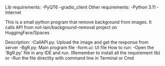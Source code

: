 Lib requirements:
  -PyQT6
  -gradio_client
Other requirements:
  -Python 3.11
  -Internet

This is a small python program that remove background from images. It calls API from not-lain/background-removal project on HuggingFace/Spaces

Description:
  -CallAPI.py: Upload the image and get the response from server
  -BgR.py: Main program file
  -form.ui: UI file
How to run:
  -Open the 'BgR.py' file in any IDE and run. (Remember to install all the requirement lib)
  or
  -Run the file directlty with command line in Terminal or Cmd
